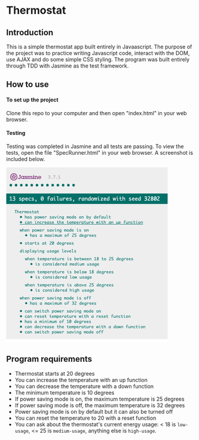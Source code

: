 # Thermostat

## Introduction

This is a simple thermostat app built entirely in Javaascript. The purpose of the project was to practice writing Javascript code, interact with the DOM, use AJAX and do some simple CSS styling. The program was built entirely through TDD with Jasmine as the test framework.

## How to use

#### To set up the project

Clone this repo to your computer and then open "index.html" in your web browser.

#### Testing

Testing was completed in Jasmine and all tests are passing. To view the tests, open the file "SpecRunner.html" in your web browser. A screenshot is included below.

![tests](./images/tests.png)

## Program requirements

* Thermostat starts at 20 degrees
* You can increase the temperature with an up function
* You can decrease the temperature with a down function
* The minimum temperature is 10 degrees
* If power saving mode is on, the maximum temperature is 25 degrees
* If power saving mode is off, the maximum temperature is 32 degrees
* Power saving mode is on by default but it can also be turned off
* You can reset the temperature to 20 with a reset function
* You can ask about the thermostat's current energy usage: < 18 is `low-usage`, <= 25 is `medium-usage`, anything else is `high-usage`.